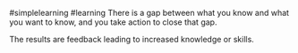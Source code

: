 #simplelearning #learning 
There is a gap between what you know and what you want to know, and you take action to close that gap.

The results are feedback leading to increased knowledge or skills.